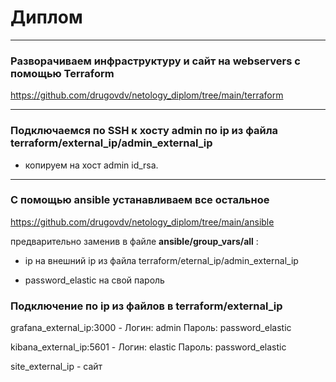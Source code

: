 # Диплом

------

### Разворачиваем инфраструктуру и сайт на webservers с помощью Terraform

https://github.com/drugovdv/netology_diplom/tree/main/terraform

------

### Подключаемся по SSH к хосту admin по ip из файла terraform/external_ip/admin_external_ip

  - копируем на хост admin id_rsa.
  
------

### С помощью ansible устанавливаем все остальное 

https://github.com/drugovdv/netology_diplom/tree/main/ansible

предварительно заменив в файле **ansible/group_vars/all** :

   - ip на внешний ip из файла terraform/eternal_ip/admin_external_ip 
 
   - password_elastic на свой пароль

### Подключение по ip из файлов в terraform/external_ip

grafana_external_ip:3000 -  Логин:  admin    Пароль: password_elastic

kibana_external_ip:5601  -  Логин:  elastic  Пароль: password_elastic

site_external_ip  - сайт